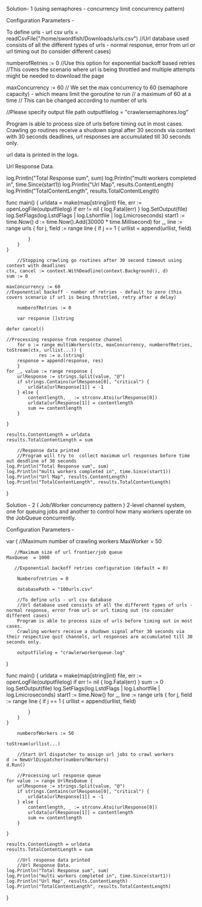 Solution- 1 (using semaphores - concurrency limit concurrency pattern)

Configuration Parameters - 

To define urls - url csv
urls = readCsvFile("/home/swordfish/Downloads/urls.csv")
//Url database used consists of all the different types of urls - normal response, error from url or url timing out (to consider different cases)

numberofRetries := 0 
//Use this option for exponential backoff based retries 
//This covers the scenario where url is being throttled and multiple attempts might be needed to download the page

maxConcurrency := 60
// We set the max concurrency to 60 (semaphore capacity) - which means limit the goroutine to run
// a maximum of 60 at a time
// This can be changed according to number of urls

//Please specify output file path
outputfilelog = "crawlersemaphores.log"

Program is able to process size of urls before timing out in most cases.
Crawling go routines receive a shudown signal after 30 seconds via context with 30 seconds deadlines, url responses are accumulated till 30 seconds only.

url data is printed in the logs.

Url Response Data.

log.Println("Total Response sum", sum)
log.Println("multi workers completed in", time.Since(start1))
log.Println("Url Map", results.ContentLength)
log.Println("TotalContentLength", results.TotalContentLength)


func main() {
	urldata = make(map[string]int)
	file, err := openLogFile(outputfilelog)
	if err != nil {
		log.Fatal(err)
	}
	log.SetOutput(file)
	log.SetFlags(log.LstdFlags | log.Lshortfile | log.Lmicroseconds)
	start1 := time.Now()
	d := time.Now().Add(30000 * time.Millisecond)
	for _, line := range urls {
		for j, field := range line {
			if j == 1 {
				urllist = append(urllist, field)

			}
		}
	}

        //Stopping crawling go routines after 30 second timeout using context with deadlines
	ctx, cancel := context.WithDeadline(context.Background(), d)
	sum := 0

	maxConcurrency := 60
	//Exponential backoff - number of retries - default to zero (this covers scenario if url is being throttled, retry after a delay)

        numberofRetries := 0

        var response []string

	defer cancel()

	//Processing response from response channel
        for o := range multiWorkers(ctx, maxConcurrency, numberofRetries, toStream(ctx, urllist...)) {
                res := o.(string)
		response = append(response, res)
        }
	for _, value := range response {
		urlResponse := strings.Split(value, "@")
		if strings.Contains(urlResponse[0], "critical") {
			urldata[urlResponse[1]] = -1
		} else {
			contentlength, _ := strconv.Atoi(urlResponse[0])
			urldata[urlResponse[1]] = contentlength
			sum += contentlength
		}

	}

	results.ContentLength = urldata
	results.TotalContentLength = sum

        //Response data printed
        //Program will try to  collect maximum url responses before time out desdline of 30 seconds
	log.Println("Total Response sum", sum)
	log.Println("multi workers completed in", time.Since(start1))
	log.Println("Url Map", results.ContentLength)
	log.Println("TotalContentLength", results.TotalContentLength)
}




Solution - 2 ( Job/Worker concurrency pattern )
2-level channel system, one for queuing jobs and another to control how many workers operate on the JobQueue concurrently.


Configuration Parameters - 

var (
       //Maximum number of crawling workers
	MaxWorker = 50

       //Maximum size of url frontier/job queue
	MaxQueue  = 1000

       //Exponential backoff retries configuration (default = 0)

        Numberofretries = 0

        databasePath = "100urls.csv"

        //To define urls - url csv database
        //Url database used consists of all the different types of urls - normal response, error from url or url timing out (to consider different cases)
        Program is able to process size of urls before timing out in most cases.
        Crawling workers receive a shudown signal after 30 seconds via their respective quit channels, url responses are accumulated till 30 seconds only.

        outputfilelog = "crawlerworkerqueue.log"

)


func main() {
	urldata = make(map[string]int)
	file, err := openLogFile(outputfilelog)
	if err != nil {
		log.Fatal(err)
	}
	sum := 0
	log.SetOutput(file)
	log.SetFlags(log.LstdFlags | log.Lshortfile | log.Lmicroseconds)
	start1 := time.Now()
	for _, line := range urls {
		for j, field := range line {
			if j == 1 {
				urllist = append(urllist, field)

			}
		}
	}

        numberofWorkers := 50

	toStream(urllist...)

        //Start Url dispatcher to assign url jobs to crawl workers 
	d := NewUrlDispatcher(numberofWorkers)
	d.Run()

        //Processing url response queue 
	for value := range UrlResQueue {
		urlResponse := strings.Split(value, "@")
		if strings.Contains(urlResponse[0], "critical") {
			urldata[urlResponse[1]] = -1
		} else {
			contentlength, _ := strconv.Atoi(urlResponse[0])
			urldata[urlResponse[1]] = contentlength
			sum += contentlength
		}

	}

	results.ContentLength = urldata
	results.TotalContentLength = sum
 
        //Url response data printed
        //Url Response Data.
	log.Println("Total Response sum", sum)
	log.Println("multi workers completed in", time.Since(start1))
	log.Println("Url Map", results.ContentLength)
	log.Println("TotalContentLength", results.TotalContentLength)
}
